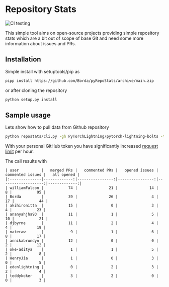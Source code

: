 # Repository Stats

![CI testing](https://github.com/Borda/pyRepoStats/workflows/CI%20testing/badge.svg?event=push)

This simple tool aims on open-source projects providing simple repository stats which are a bit out of scope of base Git and need some more information about issues and PRs.

## Installation

Simple install with setuptools/pip as 
```bash
pipp install https://github.com/Borda/pyRepoStats/archive/main.zip
```
or after cloning the repository
```bash
python setup.py install
```

## Sample usage

Lets show how to pull data from Github repository
```bash
python repostats/cli.py -gh PyTorchLightning/pytorch-lightning-bolts -t <your-personal-token>
```

With your personal GitHub token you have significantly increased [request limit](https://developer.github.com/v3/#rate-limiting) per hour.

The call results with
```
| user          |   merged PRs |   commented PRs |   opened issues |   commented issues |   all opened |
|:--------------|-------------:|----------------:|----------------:|-------------------:|-------------:|
| williamFalcon |           74 |              21 |              14 |                  8 |           95 |
| Borda         |           39 |              26 |               4 |                 17 |           44 |
| akihironitta  |           15 |               0 |               3 |                  4 |           23 |
| ananyahjha93  |           11 |               1 |               5 |                 10 |           21 |
| djbyrne       |           11 |               2 |               4 |                  4 |           19 |
| nateraw       |            9 |               1 |               6 |                  8 |           17 |
| annikabrundyn |           12 |               0 |               0 |                  2 |           12 |
| oke-aditya    |            1 |               1 |               5 |                  2 |            8 |
| HenryJia      |            1 |               0 |               3 |                  0 |            5 |
| edenlightning |            0 |               2 |               3 |                  2 |            4 |
| teddykoker    |            3 |               2 |               0 |                  0 |            3 |
```